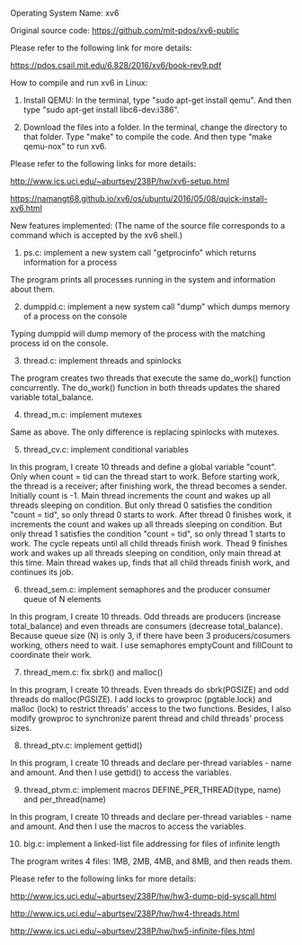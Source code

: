 Operating System Name: xv6

Original source code:
https://github.com/mit-pdos/xv6-public

Please refer to the following link for more details:

https://pdos.csail.mit.edu/6.828/2016/xv6/book-rev9.pdf


How to compile and run xv6 in Linux:

1. Install QEMU: In the terminal, type "sudo apt-get install qemu". And then type "sudo apt-get install libc6-dev:i386".

2. Download the files into a folder. 
In the terminal, change the directory to that folder.
Type "make" to compile the code.
And then type “make qemu-nox” to run xv6.

Please refer to the following links for more details:

http://www.ics.uci.edu/~aburtsev/238P/hw/xv6-setup.html

https://namangt68.github.io/xv6/os/ubuntu/2016/05/08/quick-install-xv6.html


New features implemented: (The name of the source file corresponds to a command which is accepted by the xv6 shell.)

1. ps.c: implement a new system call "getprocinfo" which returns information for a process

The program prints all processes running in the system and information about them.

2. dumppid.c: implement a new system call "dump" which dumps memory of a process on the console

Typing dumppid <process id> will dump memory of the process with the matching process id on the console.

3. thread.c: implement threads and spinlocks

The program creates two threads that execute the same do_work() function concurrently. The do_work() function in both threads updates the shared variable total_balance.

4. thread_m.c: implement mutexes

Same as above. The only difference is replacing spinlocks with mutexes.

5. thread_cv.c: implement conditional variables

In this program, I create 10 threads and define a global variable "count".
Only when count = tid can the thread start to work.
Before starting work, the thread is a receiver; after finishing work, the thread becomes a sender. 
Initially count is -1.
Main thread increments the count and wakes up all threads sleeping on condition.
But only thread 0 satisfies the condition "count = tid", so only thread 0 starts to work.
After thread 0 finishes work, it increments the count and wakes up all threads sleeping on condition.
But only thread 1 satisfies the condition "count = tid", so only thread 1 starts to work.
The cycle repeats until all child threads finish work.
Thead 9 finishes work and wakes up all threads sleeping on condition, only main thread at this time.
Main thread wakes up, finds that all child threads finish work, and continues its job.

6. thread_sem.c: implement semaphores and the producer consumer queue of N elements

In this program, I create 10 threads.
Odd threads are producers (increase total_balance) and even threads are consumers (decrease total_balance).
Because queue size (N) is only 3, if there have been 3 producers/cosumers working, others need to wait.
I use semaphores emptyCount and fillCount to coordinate their work.

7. thread_mem.c: fix sbrk() and malloc()

In this program, I create 10 threads.
Even threads do sbrk(PGSIZE) and odd threads do malloc(PGSIZE).
I add locks to growproc (pgtable.lock) and malloc (lock) to restrict threads' access to the two functions.
Besides, I also modify growproc to synchronize parent thread and child threads' process sizes.

8. thread_ptv.c: implement gettid()

In this program, I create 10 threads and declare per-thread variables - name and amount.
And then I use gettid() to access the variables.

9. thread_ptvm.c: implement macros DEFINE_PER_THREAD(type, name) and per_thread(name)

In this program, I create 10 threads and declare per-thread variables - name and amount.
And then I use the macros to access the variables.

10. big.c: implement a linked-list file addressing for files of infinite length

The program writes 4 files: 1MB, 2MB, 4MB, and 8MB, and then reads them.

Please refer to the following links for more details:

http://www.ics.uci.edu/~aburtsev/238P/hw/hw3-dump-pid-syscall.html

http://www.ics.uci.edu/~aburtsev/238P/hw/hw4-threads.html

http://www.ics.uci.edu/~aburtsev/238P/hw/hw5-infinite-files.html
